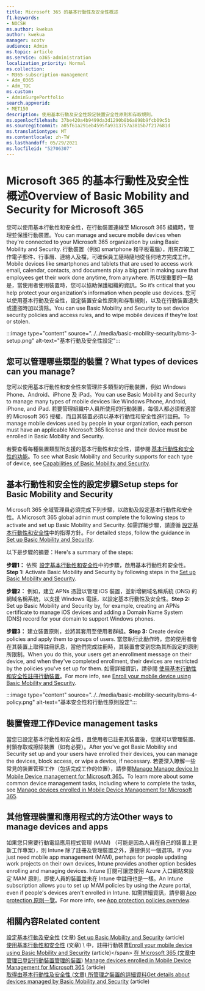 ```yaml
---
title: Microsoft 365 的基本行動性及安全性概述
f1.keywords:
- NOCSH
ms.author: kwekua
author: kwekua
manager: scotv
audience: Admin
ms.topic: article
ms.service: o365-administration
localization_priority: Normal
ms.collection:
- M365-subscription-management
- Adm_O365
- Adm_TOC
ms.custom:
- AdminSurgePortfolio
search.appverid:
- MET150
description: 使用基本行動及安全性設定裝置安全性原則和存取規則。
ms.openlocfilehash: 37be420a4b9499da3d1290b8b6a898b9fcb09c5b
ms.sourcegitcommit: a05f61a291eb4595fa9313757a3815b7f217681d
ms.translationtype: MT
ms.contentlocale: zh-TW
ms.lasthandoff: 05/29/2021
ms.locfileid: "52706307"
---
```

# <a name="overview-of-basic-mobility-and-security-for-microsoft-365"></a><span data-ttu-id="cb802-103">Microsoft 365 的基本行動性及安全性概述</span><span class="sxs-lookup"><span data-stu-id="cb802-103">Overview of Basic Mobility and Security for Microsoft 365</span></span>

<span data-ttu-id="cb802-104">您可以使用基本行動性和安全性，在行動裝置連線至 Microsoft 365 組織時，管理並保護行動裝置。</span><span class="sxs-lookup"><span data-stu-id="cb802-104">You can manage and secure mobile devices when they're connected to your Microsoft 365 organization by using Basic Mobility and Security.</span></span> <span data-ttu-id="cb802-105">行動裝置（例如 smartphone 和平板電腦），用來存取工作電子郵件、行事曆、連絡人及檔，可確保員工隨時隨地從任何地方完成工作。</span><span class="sxs-lookup"><span data-stu-id="cb802-105">Mobile devices like smartphones and tablets that are used to access work email, calendar, contacts, and documents play a big part in making sure that employees get their work done anytime, from anywhere.</span></span> <span data-ttu-id="cb802-106">所以很重要的一點是，當使用者使用裝置時，您可以協助保護組織的資訊。</span><span class="sxs-lookup"><span data-stu-id="cb802-106">So it’s critical that you help protect your organization's information when people use devices.</span></span> <span data-ttu-id="cb802-107">您可以使用基本行動及安全性，設定裝置安全性原則和存取規則，以及在行動裝置遺失或遭盜時加以清除。</span><span class="sxs-lookup"><span data-stu-id="cb802-107">You can use Basic Mobility and Security to set device security policies and access rules, and to wipe mobile devices if they’re lost or stolen.</span></span>

:::image type="content" source="../../media/basic-mobility-security/bms-3-setup.png" alt-text="基本行動及安全性設定":::

## <a name="what-types-of-devices-can-you-manage"></a><span data-ttu-id="cb802-109">您可以管理哪些類型的裝置？</span><span class="sxs-lookup"><span data-stu-id="cb802-109">What types of devices can you manage?</span></span>

<span data-ttu-id="cb802-110">您可以使用基本行動性和安全性來管理許多類型的行動裝置，例如 Windows Phone、Android、iPhone 及 iPad。</span><span class="sxs-lookup"><span data-stu-id="cb802-110">You can use Basic Mobility and Security to manage many types of mobile devices like Windows Phone, Android, iPhone, and iPad.</span></span> <span data-ttu-id="cb802-111">若要管理組織中人員所使用的行動裝置，每個人都必須有適當的 Microsoft 365 授權，而且其裝置必須以基本行動性和安全性進行註冊。</span><span class="sxs-lookup"><span data-stu-id="cb802-111">To manage mobile devices used by people in your organization, each person must have an applicable Microsoft 365 license and their device must be enrolled in Basic Mobility and Security.</span></span>

<span data-ttu-id="cb802-112">若要查看每種裝置類型所支援的基本行動性和安全性，請參閱 [基本行動性和安全性的功能](capabilities.md)。</span><span class="sxs-lookup"><span data-stu-id="cb802-112">To see what Basic Mobility and Security supports for each type of device, see [Capabilities of Basic Mobility and Security](capabilities.md).</span></span>

## <a name="setup-steps-for-basic-mobility-and-security"></a><span data-ttu-id="cb802-113">基本行動性和安全性的設定步驟</span><span class="sxs-lookup"><span data-stu-id="cb802-113">Setup steps for Basic Mobility and Security</span></span>

<span data-ttu-id="cb802-114">Microsoft 365 全域管理員必須完成下列步驟，以啟動及設定基本行動性和安全性。</span><span class="sxs-lookup"><span data-stu-id="cb802-114">A Microsoft 365 global admin must complete the following steps to activate and set up Basic Mobility and Security.</span></span> <span data-ttu-id="cb802-115">如需詳細步驟，請遵循 [設定基本行動性和安全性](set-up.md)中的指導方針。</span><span class="sxs-lookup"><span data-stu-id="cb802-115">For detailed steps, follow the guidance in [Set up Basic Mobility and Security](set-up.md).</span></span> 

<span data-ttu-id="cb802-116">以下是步驟的摘要：</span><span class="sxs-lookup"><span data-stu-id="cb802-116">Here's a summary of the steps:</span></span>

<span data-ttu-id="cb802-117">**步驟1：** 依照  [設定基本行動性和安全性](set-up.md)中的步驟，啟用基本行動性和安全性。</span><span class="sxs-lookup"><span data-stu-id="cb802-117">**Step 1:** Activate Basic Mobility and Security by following steps in the [Set up Basic Mobility and Security](set-up.md).</span></span>

<span data-ttu-id="cb802-118">**步驟2：** 例如，建立 APNs 憑證以管理 iOS 裝置，並新增網域名稱系統 (DNS) 的網域名稱系統，以支援 Windows 電話，以設定基本行動性及安全性。</span><span class="sxs-lookup"><span data-stu-id="cb802-118">**Step 2:** Set up Basic Mobility and Security by, for example, creating an APNs certificate to manage iOS devices and adding a Domain Name System (DNS) record for your domain to support Windows phones.</span></span>

<span data-ttu-id="cb802-119">**步驟3：** 建立裝置原則，並將其套用至使用者群組。</span><span class="sxs-lookup"><span data-stu-id="cb802-119">**Step 3:** Create device policies and apply them to groups of users.</span></span> <span data-ttu-id="cb802-120">當您執行此動作時，您的使用者會在其裝置上取得註冊訊息，當他們完成註冊時，其裝置會受到您為其所設定的原則所限制。</span><span class="sxs-lookup"><span data-stu-id="cb802-120">When you do this, your users get an enrollment message on their device, and when they've completed enrollment, their devices are restricted by the policies you've set up for them.</span></span> <span data-ttu-id="cb802-121">如需詳細資訊，請參閱 [使用基本行動性和安全性註冊行動裝置](enroll-your-mobile-device.md)。</span><span class="sxs-lookup"><span data-stu-id="cb802-121">For more info, see [Enroll your mobile device using Basic Mobility and Security](enroll-your-mobile-device.md).</span></span> 

:::image type="content" source="../../media/basic-mobility-security/bms-4-policy.png" alt-text="基本安全性和行動性原則設定":::

## <a name="device-management-tasks"></a><span data-ttu-id="cb802-123">裝置管理工作</span><span class="sxs-lookup"><span data-stu-id="cb802-123">Device management tasks</span></span>

<span data-ttu-id="cb802-124">當您已設定基本行動性和安全性，且使用者已註冊其裝置後，您就可以管理裝置、封鎖存取或擦除裝置（如有必要）。</span><span class="sxs-lookup"><span data-stu-id="cb802-124">After you've got Basic Mobility and Security set up and your users have enrolled their devices, you can manage the devices, block access, or wipe a device, if necessary.</span></span> <span data-ttu-id="cb802-125">若要深入瞭解一些常見的裝置管理工作（包括完成工作的位置），請參閱[Manage Manage device In Mobile Device management for Microsoft 365](manage-enrolled-devices.md)。</span><span class="sxs-lookup"><span data-stu-id="cb802-125">To learn more about some common device management tasks, including where to complete the tasks, see [Manage devices enrolled in Mobile Device Management for Microsoft 365](manage-enrolled-devices.md).</span></span>

## <a name="other-ways-to-manage-devices-and-apps"></a><span data-ttu-id="cb802-126">其他管理裝置和應用程式的方法</span><span class="sxs-lookup"><span data-stu-id="cb802-126">Other ways to manage devices and apps</span></span>

<span data-ttu-id="cb802-127">如果您只需要行動電話應用程式管理 (MAM) （可能是因為人員在自己的裝置上更新工作專案），則 Intune 除了註冊及管理裝置之外，還提供另一個選項。</span><span class="sxs-lookup"><span data-stu-id="cb802-127">If you just need mobile app management (MAM), perhaps for people updating work projects on their own devices, Intune provides another option besides enrolling and managing devices.</span></span> <span data-ttu-id="cb802-128">Intune 訂閱可讓您使用 Azure 入口網站來設定 MAM 原則，即使人員的裝置並未在 Intune 中註冊也是一樣。</span><span class="sxs-lookup"><span data-stu-id="cb802-128">An Intune subscription allows you to set up MAM policies by using the Azure portal, even if people's devices aren't enrolled in Intune.</span></span> <span data-ttu-id="cb802-129">如需詳細資訊，請參閱 [App protection 原則一覽](/mem/intune/apps/app-protection-policy)。</span><span class="sxs-lookup"><span data-stu-id="cb802-129">For more info, see [App protection policies overview](/mem/intune/apps/app-protection-policy).</span></span>

## <a name="related-content"></a><span data-ttu-id="cb802-130">相關內容</span><span class="sxs-lookup"><span data-stu-id="cb802-130">Related content</span></span>

<span data-ttu-id="cb802-131">[設定基本行動及安全性](set-up.md) (文章) </span><span class="sxs-lookup"><span data-stu-id="cb802-131">[Set up Basic Mobility and Security](set-up.md) (article)</span></span>\
<span data-ttu-id="cb802-132">[使用基本行動性和安全性](enroll-your-mobile-device.md) (文章) \ 中，註冊行動裝置</span><span class="sxs-lookup"><span data-stu-id="cb802-132">[Enroll your mobile device using Basic Mobility and Security](enroll-your-mobile-device.md) (article)\</span></span>
<span data-ttu-id="cb802-133">[在 Microsoft 365 (文章中管理已登記行動裝置管理的裝置](manage-enrolled-devices.md)) </span><span class="sxs-lookup"><span data-stu-id="cb802-133">[Manage devices enrolled in Mobile Device Management for Microsoft 365](manage-enrolled-devices.md) (article)</span></span>\
<span data-ttu-id="cb802-134">[取得由基本行動性及安全性 (文章) 所管理之裝置的詳細資料](get-details-about-managed-devices.md)</span><span class="sxs-lookup"><span data-stu-id="cb802-134">[Get details about devices managed by Basic Mobility and Security](get-details-about-managed-devices.md) (article)</span></span>
